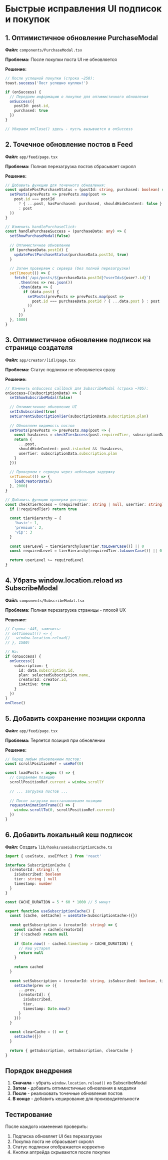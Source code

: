 # Быстрые исправления UI подписок и покупок

## 1. Оптимистичное обновление PurchaseModal

**Файл:** `components/PurchaseModal.tsx`

**Проблема:** После покупки поста UI не обновляется

**Решение:**
```typescript
// После успешной покупки (строка ~250):
toast.success('Пост успешно куплен!')

if (onSuccess) {
  // Передаем информацию о покупке для оптимистичного обновления
  onSuccess({
    postId: post.id,
    purchased: true
  })
}

// Убираем onClose() здесь - пусть вызывается в onSuccess
```

## 2. Точечное обновление постов в Feed

**Файл:** `app/feed/page.tsx`

**Проблема:** Полная перезагрузка постов сбрасывает скролл

**Решение:**
```typescript
// Добавить функцию для точечного обновления:
const updatePostPurchaseStatus = (postId: string, purchased: boolean) => {
  setPosts(prevPosts => prevPosts.map(post => 
    post.id === postId 
      ? { ...post, hasPurchased: purchased, shouldHideContent: false }
      : post
  ))
}

// Изменить handlePurchaseClick:
const handlePurchaseSuccess = (purchaseData: any) => {
  setShowPurchaseModal(false)
  
  // Оптимистичное обновление
  if (purchaseData.postId) {
    updatePostPurchaseStatus(purchaseData.postId, true)
  }
  
  // Затем проверяем с сервера (без полной перезагрузки)
  setTimeout(() => {
    fetch(`/api/posts/${purchaseData.postId}?userId=${user?.id}`)
      .then(res => res.json())
      .then(data => {
        if (data.post) {
          setPosts(prevPosts => prevPosts.map(post => 
            post.id === purchaseData.postId ? { ...data.post } : post
          ))
        }
      })
  }, 1000)
}
```

## 3. Оптимистичное обновление подписок на странице создателя

**Файл:** `app/creator/[id]/page.tsx`

**Проблема:** Статус подписки не обновляется сразу

**Решение:**
```typescript
// Изменить onSuccess callback для SubscribeModal (строка ~705):
onSuccess={(subscriptionData) => {
  setShowSubscribeModal(false)
  
  // Оптимистичное обновление UI
  setIsSubscribed(true)
  setCurrentSubscriptionTier(subscriptionData.subscription.plan)
  
  // Обновляем видимость постов
  setPosts(prevPosts => prevPosts.map(post => {
    const hasAccess = checkTierAccess(post.requiredTier, subscriptionData.subscription.plan)
    return {
      ...post,
      shouldHideContent: post.isLocked && !hasAccess,
      userTier: subscriptionData.subscription.plan
    }
  }))
  
  // Проверяем с сервера через небольшую задержку
  setTimeout(() => {
    loadCreatorData()
  }, 2000)
}

// Добавить функцию проверки доступа:
const checkTierAccess = (requiredTier: string | null, userTier: string): boolean => {
  if (!requiredTier) return true
  
  const tierHierarchy = {
    'basic': 1,
    'premium': 2,
    'vip': 3
  }
  
  const userLevel = tierHierarchy[userTier.toLowerCase()] || 0
  const requiredLevel = tierHierarchy[requiredTier.toLowerCase()] || 0
  
  return userLevel >= requiredLevel
}
```

## 4. Убрать window.location.reload из SubscribeModal

**Файл:** `components/SubscribeModal.tsx`

**Проблема:** Полная перезагрузка страницы - плохой UX

**Решение:**
```typescript
// Строка ~445, заменить:
// setTimeout(() => {
//   window.location.reload()
// }, 1500)

// На:
if (onSuccess) {
  onSuccess({
    subscription: {
      id: data.subscription.id,
      plan: selectedSubscription.name,
      creatorId: creator.id,
      isActive: true
    }
  })
}
onClose()
```

## 5. Добавить сохранение позиции скролла

**Файл:** `app/feed/page.tsx`

**Проблема:** Теряется позиция при обновлении

**Решение:**
```typescript
// Перед любым обновлением постов:
const scrollPositionRef = useRef(0)

const loadPosts = async () => {
  // Сохраняем позицию
  scrollPositionRef.current = window.scrollY
  
  // ... загрузка постов ...
  
  // После загрузки восстанавливаем позицию
  requestAnimationFrame(() => {
    window.scrollTo(0, scrollPositionRef.current)
  })
}
```

## 6. Добавить локальный кеш подписок

**Файл:** Создать `lib/hooks/useSubscriptionCache.ts`

```typescript
import { useState, useEffect } from 'react'

interface SubscriptionCache {
  [creatorId: string]: {
    isSubscribed: boolean
    tier: string | null
    timestamp: number
  }
}

const CACHE_DURATION = 5 * 60 * 1000 // 5 минут

export function useSubscriptionCache() {
  const [cache, setCache] = useState<SubscriptionCache>({})
  
  const getSubscription = (creatorId: string) => {
    const cached = cache[creatorId]
    if (!cached) return null
    
    if (Date.now() - cached.timestamp > CACHE_DURATION) {
      // Кеш устарел
      return null
    }
    
    return cached
  }
  
  const setSubscription = (creatorId: string, isSubscribed: boolean, tier: string | null) => {
    setCache(prev => ({
      ...prev,
      [creatorId]: {
        isSubscribed,
        tier,
        timestamp: Date.now()
      }
    }))
  }
  
  const clearCache = () => {
    setCache({})
  }
  
  return { getSubscription, setSubscription, clearCache }
}
```

## Порядок внедрения

1. **Сначала** - убрать `window.location.reload()` из SubscribeModal
2. **Затем** - добавить оптимистичные обновления в модалки
3. **После** - реализовать точечные обновления постов
4. **В конце** - добавить кеширование для производительности

## Тестирование

После каждого изменения проверить:
1. Подписка обновляет UI без перезагрузки
2. Покупка поста не сбрасывает скролл
3. Статус подписки отображается корректно
4. Кнопки апгрейда скрываются после покупки 